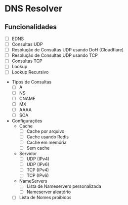 # DNS Resolver

## Funcionalidades

- [ ] EDNS
- [ ] Consultas UDP
- [ ] Resolução de Consultas UDP usando DoH (Cloudflare)
- [ ] Resolução de Consultas UDP usando TCP
- [ ] Consultas TCP
- [ ] Lookup
- [ ] Lookup Recursivo

- Tipos de Consultas
  - [ ] A
  - [ ] NS
  - [ ] CNAME
  - [ ] MX
  - [ ] AAAA
  - [ ] SOA

- Configurações
    - Cache
      - [ ] Cache por arquivo
      - [ ] Cache usando Redis
      - [ ] Cache em memória
      - [ ] Sem cache
    - Servidor
      - [ ] UDP (IPv4)
      - [ ] UDP (IPv6)
      - [ ] TCP (IPv4)
      - [ ] TCP (IPv6)
    - NameServers
      - [ ] Lista de Nameservers personalizada
      - [ ] Nameserver aleatório
    - [ ] Lista de Nomes proibidos